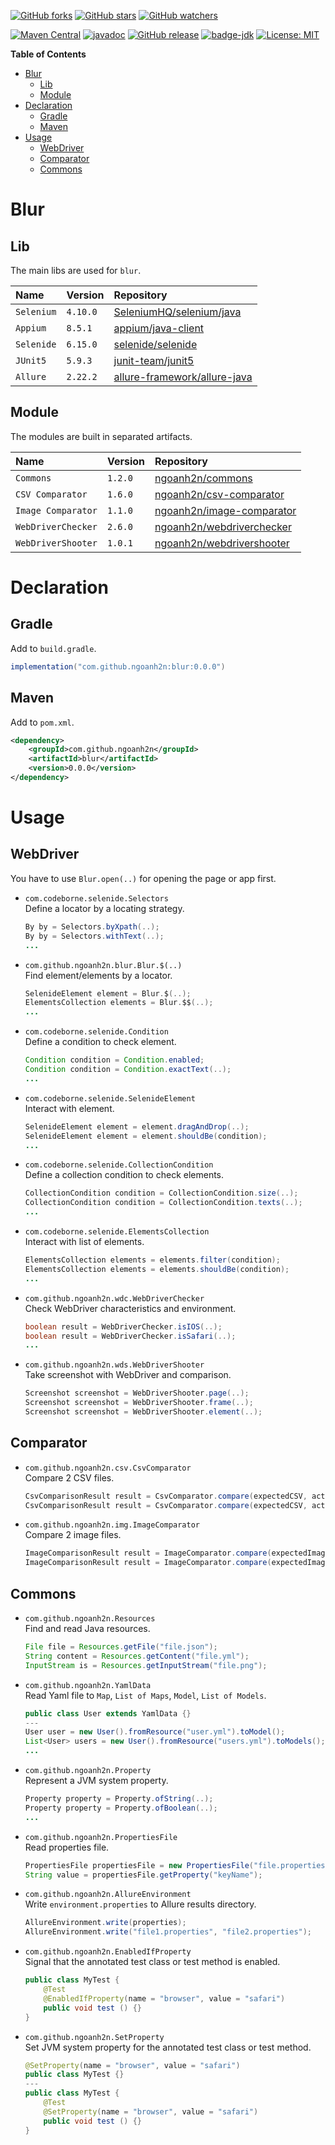 [![GitHub forks](https://img.shields.io/github/forks/ngoanh2n/blur.svg?style=social&label=Fork&maxAge=2592000)](https://github.com/ngoanh2n/blur/network/members/)
[![GitHub stars](https://img.shields.io/github/stars/ngoanh2n/blur.svg?style=social&label=Star&maxAge=2592000)](https://github.com/ngoanh2n/blur/stargazers/)
[![GitHub watchers](https://img.shields.io/github/watchers/ngoanh2n/blur.svg?style=social&label=Watch&maxAge=2592000)](https://github.com/ngoanh2n/blur/watchers/)

[![Maven Central](https://maven-badges.herokuapp.com/maven-central/com.github.ngoanh2n/blur/badge.svg)](https://maven-badges.herokuapp.com/maven-central/com.github.ngoanh2n/blur)
[![javadoc](https://javadoc.io/badge2/com.github.ngoanh2n/blur/javadoc.svg)](https://javadoc.io/doc/com.github.ngoanh2n/blur)
[![GitHub release](https://img.shields.io/github/release/ngoanh2n/blur.svg)](https://github.com/ngoanh2n/blur/releases/)
[![badge-jdk](https://img.shields.io/badge/jdk-8-blue.svg)](http://www.oracle.com/technetwork/java/javase/downloads/index.html)
[![License: MIT](https://img.shields.io/badge/License-MIT-blueviolet.svg)](https://opensource.org/licenses/MIT)

**Table of Contents**
<!-- TOC -->
* [Blur](#blur)
  * [Lib](#lib)
  * [Module](#module)
* [Declaration](#declaration)
  * [Gradle](#gradle)
  * [Maven](#maven)
* [Usage](#usage)
  * [WebDriver](#webdriver)
  * [Comparator](#comparator)
  * [Commons](#commons)
<!-- TOC -->

# Blur
## Lib
The main libs are used for `blur`.

| Name       | Version  | Repository                                                                         |
|:-----------|:---------|:-----------------------------------------------------------------------------------|
| `Selenium` | `4.10.0` | [SeleniumHQ/selenium/java](https://github.com/SeleniumHQ/selenium/tree/trunk/java) |
| `Appium`   | `8.5.1`  | [appium/java-client](https://github.com/appium/java-client)                        |
| `Selenide` | `6.15.0` | [selenide/selenide](https://github.com/selenide/selenide)                          |
| `JUnit5`   | `5.9.3`  | [junit-team/junit5](https://github.com/junit-team/junit5)                          |
| `Allure`   | `2.22.2` | [allure-framework/allure-java](https://github.com/allure-framework/allure-java)    |

## Module
The modules are built in separated artifacts.

| Name               | Version | Repository                                                                |
|:-------------------|---------|:--------------------------------------------------------------------------|
| `Commons`          | `1.2.0` | [ngoanh2n/commons](https://github.com/ngoanh2n/commons)                   |
| `CSV Comparator`   | `1.6.0` | [ngoanh2n/csv-comparator](https://github.com/ngoanh2n/csv-comparator)     |
| `Image Comparator` | `1.1.0` | [ngoanh2n/image-comparator](https://github.com/ngoanh2n/image-comparator) |
| `WebDriverChecker` | `2.6.0` | [ngoanh2n/webdriverchecker](https://github.com/ngoanh2n/webdriverchecker) |
| `WebDriverShooter` | `1.0.1` | [ngoanh2n/webdrivershooter](https://github.com/ngoanh2n/webdrivershooter) |

# Declaration
## Gradle
Add to `build.gradle`.
```gradle
implementation("com.github.ngoanh2n:blur:0.0.0")
```

## Maven
Add to `pom.xml`.
```xml
<dependency>
    <groupId>com.github.ngoanh2n</groupId>
    <artifactId>blur</artifactId>
    <version>0.0.0</version>
</dependency>
```

# Usage
## WebDriver
You have to use `Blur.open(..)` for opening the page or app first.

- `com.codeborne.selenide.Selectors`<br>
  Define a locator by a locating strategy.
  ```java
  By by = Selectors.byXpath(..);
  By by = Selectors.withText(..);
  ...
  ```

- `com.github.ngoanh2n.blur.Blur.$(..)`<br>
Find element/elements by a locator.
  ```java
  SelenideElement element = Blur.$(..);
  ElementsCollection elements = Blur.$$(..);
  ...
  ```

- `com.codeborne.selenide.Condition`<br>
  Define a condition to check element.
  ```java
  Condition condition = Condition.enabled;
  Condition condition = Condition.exactText(..);
  ...
  ```

- `com.codeborne.selenide.SelenideElement`<br>
  Interact with element.
  ```java
  SelenideElement element = element.dragAndDrop(..);
  SelenideElement element = element.shouldBe(condition);
  ...
  ```

- `com.codeborne.selenide.CollectionCondition`<br>
  Define a collection condition to check elements.
  ```java
  CollectionCondition condition = CollectionCondition.size(..);
  CollectionCondition condition = CollectionCondition.texts(..);
  ...
  ```

- `com.codeborne.selenide.ElementsCollection`<br>
  Interact with list of elements.
  ```java
  ElementsCollection elements = elements.filter(condition);
  ElementsCollection elements = elements.shouldBe(condition);
  ...
  ```

- `com.github.ngoanh2n.wdc.WebDriverChecker`<br>
  Check WebDriver characteristics and environment.
  ```java
  boolean result = WebDriverChecker.isIOS(..);
  boolean result = WebDriverChecker.isSafari(..);
  ...
  ```

- `com.github.ngoanh2n.wds.WebDriverShooter`<br>
  Take screenshot with WebDriver and comparison.
  ```java
  Screenshot screenshot = WebDriverShooter.page(..);
  Screenshot screenshot = WebDriverShooter.frame(..);
  Screenshot screenshot = WebDriverShooter.element(..);
  ```

## Comparator
- `com.github.ngoanh2n.csv.CsvComparator`<br>
  Compare 2 CSV files.
  ```java
  CsvComparisonResult result = CsvComparator.compare(expectedCSV, actualCSV);
  CsvComparisonResult result = CsvComparator.compare(expectedCSV, actualCSV, options);
  ```

- `com.github.ngoanh2n.img.ImageComparator`<br>
  Compare 2 image files.
  ```java
  ImageComparisonResult result = ImageComparator.compare(expectedImage, actualImage);
  ImageComparisonResult result = ImageComparator.compare(expectedImage, actualImage, options);
  ```

## Commons
- `com.github.ngoanh2n.Resources`<br>
  Find and read Java resources.
  ```java
  File file = Resources.getFile("file.json");
  String content = Resources.getContent("file.yml");
  InputStream is = Resources.getInputStream("file.png");
  ```

- `com.github.ngoanh2n.YamlData`<br>
  Read Yaml file to `Map`, `List of Maps`, `Model`, `List of Models`.
  ```java
  public class User extends YamlData {}
  ---
  User user = new User().fromResource("user.yml").toModel();
  List<User> users = new User().fromResource("users.yml").toModels();
  ...
  ```

- `com.github.ngoanh2n.Property`<br>
  Represent a JVM system property.
  ```java
  Property property = Property.ofString(..);
  Property property = Property.ofBoolean(..);
  ...
  ```

- `com.github.ngoanh2n.PropertiesFile`<br>
  Read properties file.
  ```java
  PropertiesFile propertiesFile = new PropertiesFile("file.properties");
  String value = propertiesFile.getProperty("keyName");
  ```

- `com.github.ngoanh2n.AllureEnvironment`<br>
  Write `environment.properties` to Allure results directory.
  ```java
  AllureEnvironment.write(properties);
  AllureEnvironment.write("file1.properties", "file2.properties");
  ```

- `com.github.ngoanh2n.EnabledIfProperty`<br>
  Signal that the annotated test class or test method is enabled.
  ```java
  public class MyTest {
      @Test
      @EnabledIfProperty(name = "browser", value = "safari")
      public void test () {}
  }
  ```

- `com.github.ngoanh2n.SetProperty`<br>
  Set JVM system property for the annotated test class or test method.
  ```java
  @SetProperty(name = "browser", value = "safari")
  public class MyTest {}
  ---
  public class MyTest {
      @Test
      @SetProperty(name = "browser", value = "safari")
      public void test () {}
  }
  ```
